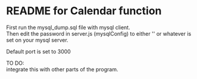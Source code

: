 # README for Calendar function

First run the mysql_dump.sql file with mysql client.  
Then edit the password in server.js (mysqlConfig) to either '' or whatever is set on your mysql server.  

Default port is set to 3000  

TO DO:  
integrate this with other parts of the program.